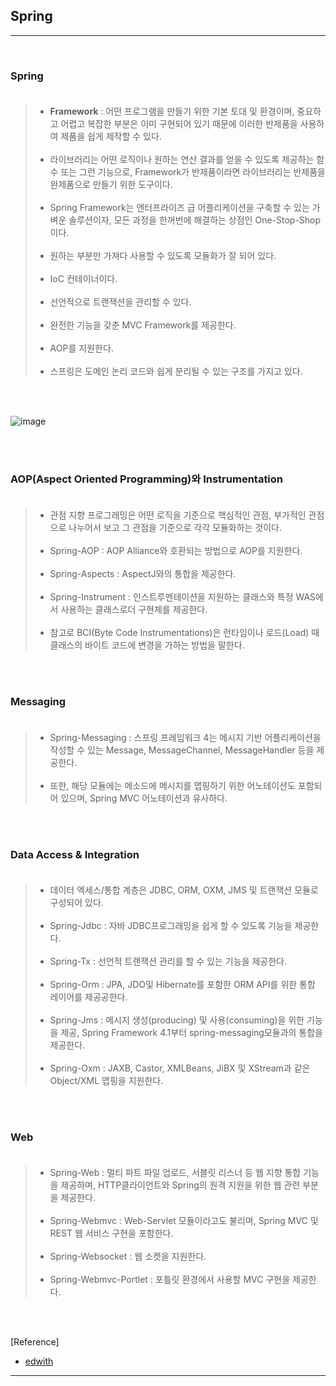 Spring
------

---

<br>

### Spring<br><br>

> -	**Framework** : 어떤 프로그램을 만들기 위한 기본 토대 및 환경이며, 중요하고 어렵고 복잡한 부분은 이미 구현되어 있기 때문에 이러한 반제품을 사용하여 제품을 쉽게 제작할 수 있다.<br><br>
> -	라이브러리는 어떤 로직이나 원하는 연산 결과를 얻을 수 있도록 제공하는 함수 또는 그런 기능으로, Framework가 반제품이라면 라이브러리는 반제품을 완제품으로 만들기 위한 도구이다.<br><br>
> -	Spring Framework는 엔터프라이즈 급 어플리케이션을 구축할 수 있는 가벼운 솔루션이자, 모든 과정을 한꺼번에 해결하는 상점인 One-Stop-Shop이다.<br><br>
> -	원하는 부분만 가져다 사용할 수 있도록 모듈화가 잘 되어 있다.<br><br>
> -	IoC 컨테이너이다.<br><br>
> -	선언적으로 트랜잭션을 관리할 수 있다.<br><br>
> -	완전한 기능을 갖춘 MVC Framework를 제공한다.<br><br>
> -	AOP를 지원한다.<br><br>
> -	스프링은 도메인 논리 코드와 쉽게 분리될 수 있는 구조를 가지고 있다.

<br><br>

![image](https://user-images.githubusercontent.com/56240505/70505511-8ed51000-1b6b-11ea-8f38-d4e8bad305cc.png)

<br><br>

### AOP(Aspect Oriented Programming)와 Instrumentation<br><br>

> -	관점 지향 프로그래밍은 어떤 로직을 기준으로 핵심적인 관점, 부가적인 관점으로 나누어서 보고 그 관점을 기준으로 각각 모듈화하는 것이다.<br><br>
> -	Spring-AOP : AOP Alliance와 호환되는 방법으로 AOP를 지원한다.<br><br>
> -	Spring-Aspects : AspectJ와의 통합을 제공한다.<br><br>
> -	Spring-Instrument : 인스트루멘테이션을 지원하는 클래스와 특정 WAS에서 사용하는 클래스로더 구현체를 제공한다.<br><br>
> -	참고로 BCI(Byte Code Instrumentations)은 런타임이나 로드(Load) 때 클래스의 바이트 코드에 변경을 가하는 방법을 말한다.

<br><br>

### Messaging<br><br>

> -	Spring-Messaging : 스프링 프레임워크 4는 메시지 기반 어플리케이션을 작성할 수 있는 Message, MessageChannel, MessageHandler 등을 제공한다.<br><br>
> -	또한, 해당 모듈에는 메소드에 메시지를 맵핑하기 위한 어노테이션도 포함되어 있으며, Spring MVC 어노테이션과 유사하다.

<br><br>

### Data Access & Integration<br><br>

> -	데이터 엑세스/통합 계층은 JDBC, ORM, OXM, JMS 및 트랜잭션 모듈로 구성되어 있다.<br><br>
> -	Spring-Jdbc : 자바 JDBC프로그래밍을 쉽게 할 수 있도록 기능을 제공한다.<br><br>
> -	Spring-Tx : 선언적 트랜잭션 관리를 할 수 있는 기능을 제공한다.<br><br>
> -	Spring-Orm : JPA, JDO및 Hibernate를 포함한 ORM API를 위한 통합 레이어를 제공공한다.<br><br>
> -	Spring-Jms : 메시지 생성(producing) 및 사용(consuming)을 위한 기능을 제공, Spring Framework 4.1부터 spring-messaging모듈과의 통합을 제공한다.<br><br>
> -	Spring-Oxm : JAXB, Castor, XMLBeans, JiBX 및 XStream과 같은 Object/XML 맵핑을 지원한다.

<br><br>

### Web<br><br>

> -	Spring-Web : 멀티 파트 파일 업로드, 서블릿 리스너 등 웹 지향 통합 기능을 제공하며, HTTP클라이언트와 Spring의 원격 지원을 위한 웹 관련 부분을 제공한다.<br><br>
> -	Spring-Webmvc : Web-Servlet 모듈이라고도 불리며, Spring MVC 및 REST 웹 서비스 구현을 포함한다.<br><br>
> -	Spring-Websocket : 웹 소켓을 지원한다.<br><br>
> -	Spring-Webmvc-Portlet : 포틀릿 환경에서 사용할 MVC 구현을 제공한다.

<br><br>

[Reference]

-	[edwith](https://www.edwith.org/boostcourse-web/lecture/20655/)

---
